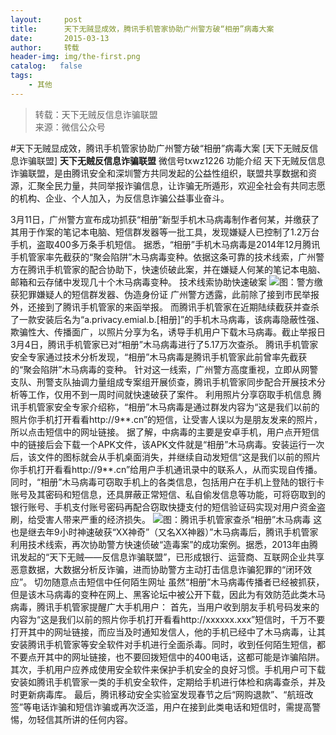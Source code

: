 ```yaml
---
layout:     post
title:      天下无贼显成效，腾讯手机管家协助广州警方破“相册”病毒大案
date:       2015-03-13
author:     转载
header-img: img/the-first.png
catalog:   false
tags:
    - 其他
---
```


<blockquote><p>转载：天下无贼反信息诈骗联盟<br>
来源：微信公众号</p></blockquote>

#天下无贼显成效，腾讯手机管家协助广州警方破“相册”病毒大案
[天下无贼反信息诈骗联盟]
**天下无贼反信息诈骗联盟**
微信号txwz1226
功能介绍
天下无贼反信息诈骗联盟，是由腾讯安全和深圳警方共同发起的公益性组织，联盟共享数据和资源，汇聚全民力量，共同举报诈骗信息，让诈骗无所遁形，欢迎全社会有共同志愿的机构、企业、个人加入，为反信息诈骗公益事业奋斗。

3月11日，广州警方宣布成功抓获“相册”新型手机木马病毒制作者何某，并缴获了其用于作案的笔记本电脑、短信群发器等一批工具，发现嫌疑人已控制了1.2万台手机，盗取400多万条手机短信。
据悉，“相册”手机木马病毒是2014年12月腾讯手机管家率先截获的“聚会陷阱”木马病毒变种。依据这条可靠的技术线索，广州警方在腾讯手机管家的配合协助下，快速侦破此案，并在嫌疑人何某的笔记本电脑、邮箱和云存储中发现几十个木马病毒变种。
技术线索协助快速破案
![](http://mmbiz.qpic.cn/mmbiz/3Frx8wcpibSsIo3xAe7ObowcLgPlvu78Oiasxnpmib70m7D2W0bMjYKXHicSRhqsonmJn5iaxrUicNoFKIVuJ1UKibeVA/0)图：警方缴获犯罪嫌疑人的短信群发器、伪造身份证
广州警方透露，此前除了接到市民举报外，还接到了腾讯手机管家的来函举报。
而腾讯手机管家在近期陆续截获并查杀了一款安装后名为“a.privacy.emial.b.[相册]”的手机木马病毒，该病毒隐蔽性强、欺骗性大、传播面广，以照片分享为名，诱导手机用户下载木马病毒。截止举报日3月4日，腾讯手机管家已对“相册”木马病毒进行了5.17万次查杀。
腾讯手机管家安全专家通过技术分析发现，“相册”木马病毒是腾讯手机管家此前曾率先截获的“聚会陷阱”木马病毒的变种。
针对这一线索，广州警方高度重视，立即从网警支队、刑警支队抽调力量组成专案组开展侦查，腾讯手机管家同步配合开展技术分析等工作，仅用不到一周时间就快速破获了案件。
利用照片分享窃取手机信息
腾讯手机管家安全专家介绍称，“相册”木马病毒是通过群发内容为“这是我们以前的照片你手机打开看看http://9**.cn”的短信，让受害人误以为是朋友发来的照片，所以点击短信中的网址链接。
据了解，中病毒的主要是安卓手机，用户点开短信中的链接后会下载一个APK文件，该APK文件就是“相册”木马病毒。安装运行一次后，该文件的图标就会从手机桌面消失，并继续自动发短信“这是我们以前的照片你手机打开看看http://9**.cn”给用户手机通讯录中的联系人，从而实现自传播。
同时，“相册”木马病毒可窃取手机上的各类信息，包括用户在手机上登陆的银行卡账号及其密码和短信息，还具屏蔽正常短信、私自偷发信息等功能，可将窃取到的银行账号、手机支付账号密码再配合窃取快捷支付的短信验证码实现对用户资金盗刷，给受害人带来严重的经济损失。
![](http://mmbiz.qpic.cn/mmbiz/3Frx8wcpibSsIo3xAe7ObowcLgPlvu78OFlm5kSpWlH7B2wESr2eMVY4RbIERz8pb9KDMwYb3aeBnrh6GtzcGgQ/0)图：腾讯手机管家查杀“相册”木马病毒
这也是继去年9小时神速破获“XX神奇”（又名XX神器）”木马病毒后，腾讯手机管家利用技术线索，再次协助警方快速侦破“造毒案”的成功案例。据悉，2013年由腾讯发起的“天下无贼——反信息诈骗联盟”，已形成银行、运营商、互联网企业共享恶意数据，大数据分析反诈骗，进而协助警方主动打击信息诈骗犯罪的“闭环效应”。
切勿随意点击短信中任何陌生网址
虽然“相册”木马病毒传播者已经被抓获，但是该木马病毒的变种在网上、黑客论坛中被公开下载，因此为有效防范此类木马病毒，腾讯手机管家提醒广大手机用户：
首先，当用户收到朋友手机号码发来的内容为“这是我们以前的照片你手机打开看看http://xxxxxx.xxx”短信时，千万不要打开其中的网址链接，而应当及时通知发信人，他的手机已经中了木马病毒，让其安装腾讯手机管家等安全软件对手机进行全面杀毒。同时，收到任何陌生短信，都不要点开其中的网址链接，也不要回拨短信中的400电话，这都可能是诈骗陷阱。
其次，手机用户应养成使用安全软件来保护手机安全的良好习惯。手机用户可下载安装如腾讯手机管家一类的手机安全软件，定期给手机进行体检和病毒查杀，并及时更新病毒库。
最后，腾讯移动安全实验室发现春节之后“网购退款”、“航班改签”等电话诈骗和短信诈骗或再次泛滥，用户在接到此类电话和短信时，需提高警惕，勿轻信其所讲的任何内容。

